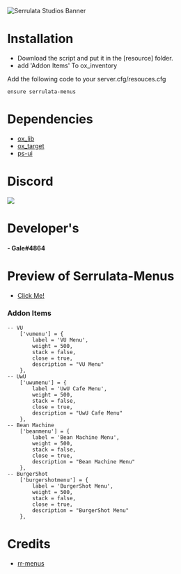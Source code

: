 ![Serrulata Studios Banner](https://i.imgur.com/wG4hycs.gif)

# Installation

* Download the script and put it in the [resource] folder.
* add 'Addon Items' To ox_inventory

Add the following code to your server.cfg/resouces.cfg
```
ensure serrulata-menus
```

# Dependencies
* [ox_lib](https://github.com/overextended/ox_lib)
* [ox_target](https://github.com/overextended/ox_target)
* [ps-ui](https://github.com/Project-Sloth/ps-ui)

# Discord
[![](https://dcbadge.vercel.app/api/server/NerdvuJDX7)](https://discord.gg/NerdvuJDX7)

# Developer's
#### - Gale#4864

# Preview of Serrulata-Menus
* [Click Me!](https://streamable.com/ubjnei)

### Addon Items

```
-- VU
	['vumenu'] = {
		label = 'VU Menu',
		weight = 500,
		stack = false,
		close = true,
		description = "VU Menu"
	},
-- UwU
	['uwumenu'] = {
		label = 'UwU Cafe Menu',
		weight = 500,
		stack = false,
		close = true,
		description = "UwU Cafe Menu"
	},
-- Bean Machine
	['beanmenu'] = {
		label = 'Bean Machine Menu',
		weight = 500,
		stack = false,
		close = true,
		description = "Bean Machine Menu"
	},
-- BurgerShot
	['burgershotmenu'] = {
		label = 'BurgerShot Menu',
		weight = 500,
		stack = false,
		close = true,
		description = "BurgerShot Menu"
	},
```

# Credits
* [rr-menus](https://github.com/Ronyboy4571/rr-menus)





